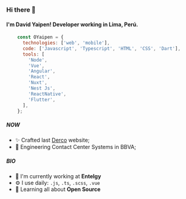 ### Hi there 👋 
#### I'm David Yaipen! Developer working in Lima, Perú.

```javascript
    const OYaipen = {
      technologies: ['web', 'mobile'],
      code: ['Javascript', 'Typescript', 'HTML', 'CSS', 'Dart'],
      tools: [
        'Node',
        'Vue',
        'Angular',
        'React',
        'Nuxt',
        'Nest Js',
        'ReactNative',
        'Flutter',
      ],
    };
```

##### NOW
- ✨ Crafted last [Derco](https://www.derco.com.pe) website;
- 💬 Engineering Contact Center Systems in BBVA;


##### BIO
- 🏢 I'm currently working at **Entelgy**
- ⚙️ I use daily: `.js`, `.ts`, `.scss`, `.vue`
- 🌱 Learning all about **Open Source**



<!--
**OYaipen/OYaipen** is a ✨ _special_ ✨ repository because its `README.md` (this file) appears on your GitHub profile.

Here are some ideas to get you started:

- 🔭 I’m currently working on ...
- 🌱 I’m currently learning ...
- 👯 I’m looking to collaborate on ...
- 🤔 I’m looking for help with ...
- 💬 Ask me about ...
- 📫 How to reach me: ...
- 😄 Pronouns: ...
- ⚡ Fun fact: ...
-->
